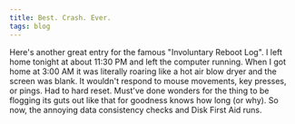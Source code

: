 ```yaml
---
title: Best. Crash. Ever.
tags: blog
---
```


Here's another great entry for the famous "Involuntary Reboot Log". I left home tonight at about 11:30 PM and left the computer running. When I got home at 3:00 AM it was literally roaring like a hot air blow dryer and the screen was blank. It wouldn't respond to mouse movements, key presses, or pings. Had to hard reset. Must've done wonders for the thing to be flogging its guts out like that for goodness knows how long (or why). So now, the annoying data consistency checks and Disk First Aid runs.
